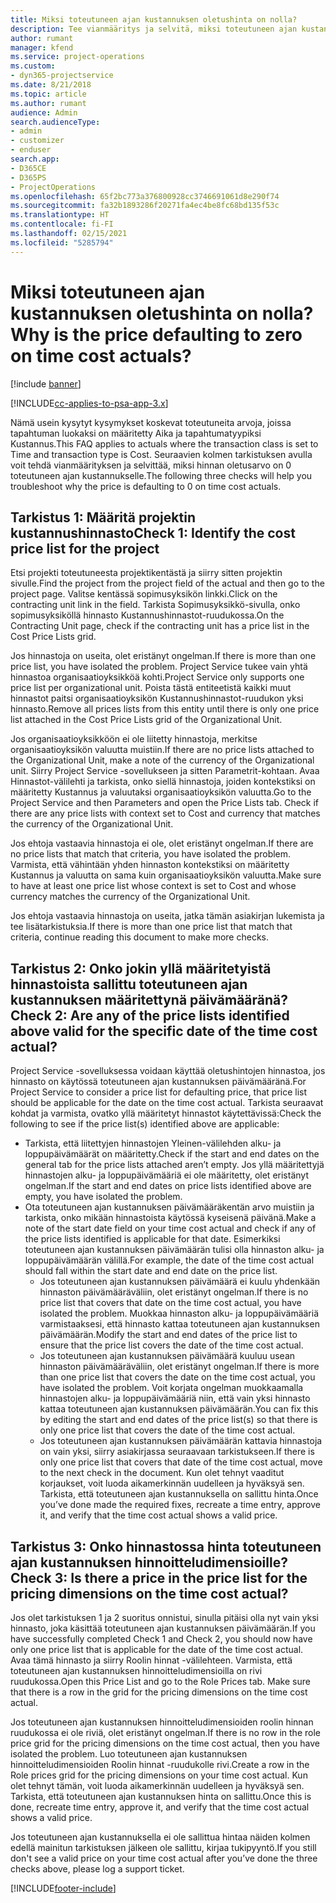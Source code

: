 ```yaml
---
title: Miksi toteutuneen ajan kustannuksen oletushinta on nolla?
description: Tee vianmääritys ja selvitä, miksi toteutuneen ajan kustannuksen hinnan oletusarvo on 0.
author: rumant
manager: kfend
ms.service: project-operations
ms.custom:
- dyn365-projectservice
ms.date: 8/21/2018
ms.topic: article
ms.author: rumant
audience: Admin
search.audienceType:
- admin
- customizer
- enduser
search.app:
- D365CE
- D365PS
- ProjectOperations
ms.openlocfilehash: 65f2bc773a376800928cc3746691061d8e290f74
ms.sourcegitcommit: fa32b1893286f20271fa4ec4be8fc68bd135f53c
ms.translationtype: HT
ms.contentlocale: fi-FI
ms.lasthandoff: 02/15/2021
ms.locfileid: "5285794"
---
```

# <a name="why-is-the-price-defaulting-to-zero-on-time-cost-actuals"></a><span data-ttu-id="e7203-103">Miksi toteutuneen ajan kustannuksen oletushinta on nolla?</span><span class="sxs-lookup"><span data-stu-id="e7203-103">Why is the price defaulting to zero on time cost actuals?</span></span>

[!include [banner](../includes/psa-now-project-operations.md)]

[!INCLUDE[cc-applies-to-psa-app-3.x](../includes/cc-applies-to-psa-app-3x.md)]

<span data-ttu-id="e7203-104">Nämä usein kysytyt kysymykset koskevat toteutuneita arvoja, joissa tapahtuman luokaksi on määritetty Aika ja tapahtumatyypiksi Kustannus.</span><span class="sxs-lookup"><span data-stu-id="e7203-104">This FAQ applies to actuals where the transaction class is set to Time and transaction type is Cost.</span></span> <span data-ttu-id="e7203-105">Seuraavien kolmen tarkistuksen avulla voit tehdä vianmäärityksen ja selvittää, miksi hinnan oletusarvo on 0 toteutuneen ajan kustannukselle.</span><span class="sxs-lookup"><span data-stu-id="e7203-105">The following three checks will help you troubleshoot why the price is defaulting to 0 on time cost actuals.</span></span>
 
## <a name="check-1-identify-the-cost-price-list-for-the-project"></a><span data-ttu-id="e7203-106">Tarkistus 1: Määritä projektin kustannushinnasto</span><span class="sxs-lookup"><span data-stu-id="e7203-106">Check 1: Identify the cost price list for the project</span></span>

<span data-ttu-id="e7203-107">Etsi projekti toteutuneesta projektikentästä ja siirry sitten projektin sivulle.</span><span class="sxs-lookup"><span data-stu-id="e7203-107">Find the project from the project field of the actual and then go to the project page.</span></span> <span data-ttu-id="e7203-108">Valitse kentässä sopimusyksikön linkki.</span><span class="sxs-lookup"><span data-stu-id="e7203-108">Click on the contracting unit link in the field.</span></span> <span data-ttu-id="e7203-109">Tarkista Sopimusyksikkö-sivulla, onko sopimusyksiköllä hinnasto Kustannushinnastot-ruudukossa.</span><span class="sxs-lookup"><span data-stu-id="e7203-109">On the Contracting Unit page, check if the contracting unit has a price list in the Cost Price Lists grid.</span></span>

<span data-ttu-id="e7203-110">Jos hinnastoja on useita, olet eristänyt ongelman.</span><span class="sxs-lookup"><span data-stu-id="e7203-110">If there is more than one price list, you have isolated the problem.</span></span> <span data-ttu-id="e7203-111">Project Service tukee vain yhtä hinnastoa organisaatioyksikköä kohti.</span><span class="sxs-lookup"><span data-stu-id="e7203-111">Project Service only supports one price list per organizational unit.</span></span> <span data-ttu-id="e7203-112">Poista tästä entiteetistä kaikki muut hinnastot paitsi organisaatioyksikön Kustannushinnastot-ruudukon yksi hinnasto.</span><span class="sxs-lookup"><span data-stu-id="e7203-112">Remove all prices lists from this entity until there is only one price list attached in the Cost Price Lists grid of the Organizational Unit.</span></span>

<span data-ttu-id="e7203-113">Jos organisaatioyksikköön ei ole liitetty hinnastoja, merkitse organisaatioyksikön valuutta muistiin.</span><span class="sxs-lookup"><span data-stu-id="e7203-113">If there are no price lists attached to the Organizational Unit, make a note of the currency of the Organizational unit.</span></span> <span data-ttu-id="e7203-114">Siirry Project Service -sovellukseen ja sitten Parametrit-kohtaan. Avaa Hinnastot-välilehti ja tarkista, onko siellä hinnastoja, joiden kontekstiksi on määritetty Kustannus ja valuutaksi organisaatioyksikön valuutta.</span><span class="sxs-lookup"><span data-stu-id="e7203-114">Go to the Project Service and then Parameters and open the Price Lists tab. Check if there are any price lists with context set to Cost and currency that matches the currency of the Organizational Unit.</span></span>
 
<span data-ttu-id="e7203-115">Jos ehtoja vastaavia hinnastoja ei ole, olet eristänyt ongelman.</span><span class="sxs-lookup"><span data-stu-id="e7203-115">If there are no price lists that match that criteria, you have isolated the problem.</span></span> <span data-ttu-id="e7203-116">Varmista, että vähintään yhden hinnaston kontekstiksi on määritetty Kustannus ja valuutta on sama kuin organisaatioyksikön valuutta.</span><span class="sxs-lookup"><span data-stu-id="e7203-116">Make sure to have at least one price list whose context is set to Cost and whose currency matches the currency of the Organizational Unit.</span></span>

<span data-ttu-id="e7203-117">Jos ehtoja vastaavia hinnastoja on useita, jatka tämän asiakirjan lukemista ja tee lisätarkistuksia.</span><span class="sxs-lookup"><span data-stu-id="e7203-117">If there is more than one price list that match that criteria, continue reading this document to make more checks.</span></span>

## <a name="check-2-are-any-of-the-price-lists-identified-above-valid-for-the-specific-date-of-the-time-cost-actual"></a><span data-ttu-id="e7203-118">Tarkistus 2: Onko jokin yllä määritetyistä hinnastoista sallittu toteutuneen ajan kustannuksen määritettynä päivämääränä?</span><span class="sxs-lookup"><span data-stu-id="e7203-118">Check 2: Are any of the price lists identified above valid for the specific date of the time cost actual?</span></span>

<span data-ttu-id="e7203-119">Project Service -sovelluksessa voidaan käyttää oletushintojen hinnastoa, jos hinnasto on käytössä toteutuneen ajan kustannuksen päivämääränä.</span><span class="sxs-lookup"><span data-stu-id="e7203-119">For Project Service to consider a price list for defaulting price, that price list should be applicable for the date on the time cost actual.</span></span> <span data-ttu-id="e7203-120">Tarkista seuraavat kohdat ja varmista, ovatko yllä määritetyt hinnastot käytettävissä:</span><span class="sxs-lookup"><span data-stu-id="e7203-120">Check the following to see if the price list(s) identified above are applicable:</span></span>

- <span data-ttu-id="e7203-121">Tarkista, että liitettyjen hinnastojen Yleinen-välilehden alku- ja loppupäivämäärät on määritetty.</span><span class="sxs-lookup"><span data-stu-id="e7203-121">Check if the start and end dates on the general tab for the price lists attached aren’t empty.</span></span> <span data-ttu-id="e7203-122">Jos yllä määritettyjä hinnastojen alku- ja loppupäivämääriä ei ole määritetty, olet eristänyt ongelman.</span><span class="sxs-lookup"><span data-stu-id="e7203-122">If the start and end dates on price lists identified above are empty, you have isolated the problem.</span></span> 
- <span data-ttu-id="e7203-123">Ota toteutuneen ajan kustannuksen päivämääräkentän arvo muistiin ja tarkista, onko mikään hinnastoista käytössä kyseisenä päivänä.</span><span class="sxs-lookup"><span data-stu-id="e7203-123">Make a note of the start date field on your time cost actual and check if any of the price lists identified is applicable for that date.</span></span> <span data-ttu-id="e7203-124">Esimerkiksi toteutuneen ajan kustannuksen päivämäärän tulisi olla hinnaston alku- ja loppupäivämäärän välillä.</span><span class="sxs-lookup"><span data-stu-id="e7203-124">For example, the date of the time cost actual should fall within the start date and end date on the price list.</span></span> 
    - <span data-ttu-id="e7203-125">Jos toteutuneen ajan kustannuksen päivämäärä ei kuulu yhdenkään hinnaston päivämääräväliin, olet eristänyt ongelman.</span><span class="sxs-lookup"><span data-stu-id="e7203-125">If there is no price list that covers that date on the time cost actual, you have isolated the problem.</span></span> <span data-ttu-id="e7203-126">Muokkaa hinnaston alku- ja loppupäivämääriä varmistaaksesi, että hinnasto kattaa toteutuneen ajan kustannuksen päivämäärän.</span><span class="sxs-lookup"><span data-stu-id="e7203-126">Modify the start and end dates of the price list to ensure that the price list covers the date of the time cost actual.</span></span> 
    - <span data-ttu-id="e7203-127">Jos toteutuneen ajan kustannuksen päivämäärä kuuluu usean hinnaston päivämääräväliin, olet eristänyt ongelman.</span><span class="sxs-lookup"><span data-stu-id="e7203-127">If there is more than one price list that covers the date on the time cost actual, you have isolated the problem.</span></span> <span data-ttu-id="e7203-128">Voit korjata ongelman muokkaamalla hinnastojen alku- ja loppupäivämääriä niin, että vain yksi hinnasto kattaa toteutuneen ajan kustannuksen päivämäärän.</span><span class="sxs-lookup"><span data-stu-id="e7203-128">You can fix this by editing the start and end dates of the price list(s) so that there is only one price list that covers the date of the time cost actual.</span></span> 
    - <span data-ttu-id="e7203-129">Jos toteutuneen ajan kustannuksen päivämäärän kattavia hinnastoja on vain yksi, siirry asiakirjassa seuraavaan tarkistukseen.</span><span class="sxs-lookup"><span data-stu-id="e7203-129">If there is only one price list that covers that date of the time cost actual, move to the next check in the document.</span></span>
<span data-ttu-id="e7203-130">Kun olet tehnyt vaaditut korjaukset, voit luoda aikamerkinnän uudelleen ja hyväksyä sen. Tarkista, että toteutuneen ajan kustannuksella on sallittu hinta.</span><span class="sxs-lookup"><span data-stu-id="e7203-130">Once you’ve done made the required fixes, recreate a time entry, approve it, and verify that the time cost actual shows a valid price.</span></span>

## <a name="check-3-is-there-a-price-in-the-price-list-for-the-pricing-dimensions-on-the-time-cost-actual"></a><span data-ttu-id="e7203-131">Tarkistus 3: Onko hinnastossa hinta toteutuneen ajan kustannuksen hinnoitteludimensioille?</span><span class="sxs-lookup"><span data-stu-id="e7203-131">Check 3: Is there a price in the price list for the pricing dimensions on the time cost actual?</span></span>

<span data-ttu-id="e7203-132">Jos olet tarkistuksen 1 ja 2 suoritus onnistui, sinulla pitäisi olla nyt vain yksi hinnasto, joka käsittää toteutuneen ajan kustannuksen päivämäärän.</span><span class="sxs-lookup"><span data-stu-id="e7203-132">If you have successfully completed Check 1 and Check 2, you should now have only one price list that is applicable for the date of the time cost actual.</span></span> <span data-ttu-id="e7203-133">Avaa tämä hinnasto ja siirry Roolin hinnat -välilehteen. Varmista, että toteutuneen ajan kustannuksen hinnoitteludimensioilla on rivi ruudukossa.</span><span class="sxs-lookup"><span data-stu-id="e7203-133">Open this Price List and go to the Role Prices tab. Make sure that there is a row in the grid for the pricing dimensions on the time cost actual.</span></span>

<span data-ttu-id="e7203-134">Jos toteutuneen ajan kustannuksen hinnoitteludimensioiden roolin hinnan ruudukossa ei ole riviä, olet eristänyt ongelman.</span><span class="sxs-lookup"><span data-stu-id="e7203-134">If there is no row in the role price grid for the pricing dimensions on the time cost actual, then you have isolated the problem.</span></span> <span data-ttu-id="e7203-135">Luo toteutuneen ajan kustannuksen hinnoitteludimensioiden Roolin hinnat -ruudukolle rivi.</span><span class="sxs-lookup"><span data-stu-id="e7203-135">Create a row in the Role prices grid for the pricing dimensions on your time cost actual.</span></span> <span data-ttu-id="e7203-136">Kun olet tehnyt tämän, voit luoda aikamerkinnän uudelleen ja hyväksyä sen. Tarkista, että toteutuneen ajan kustannuksen hinta on sallittu.</span><span class="sxs-lookup"><span data-stu-id="e7203-136">Once this is done, recreate time entry, approve it, and verify that the time cost actual shows a valid price.</span></span>
 
<span data-ttu-id="e7203-137">Jos toteutuneen ajan kustannuksella ei ole sallittua hintaa näiden kolmen edellä mainitun tarkistuksen jälkeen ole sallittu, kirjaa tukipyyntö.</span><span class="sxs-lookup"><span data-stu-id="e7203-137">If you still don't see a valid price on your time cost actual after you’ve done the three checks above, please log a support ticket.</span></span>





[!INCLUDE[footer-include](../includes/footer-banner.md)]